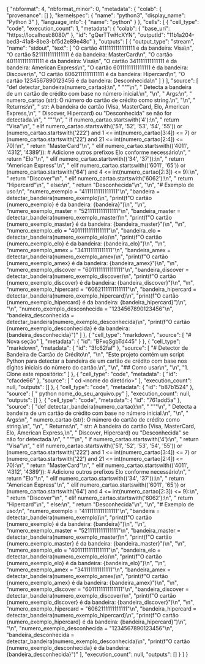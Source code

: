 {
  "nbformat": 4,
  "nbformat_minor": 0,
  "metadata": {
    "colab": {
      "provenance": []
    },
    "kernelspec": {
      "name": "python3",
      "display_name": "Python 3"
    },
    "language_info": {
      "name": "python"
    }
  },
  "cells": [
    {
      "cell_type": "code",
      "execution_count": 1,
      "metadata": {
        "colab": {
          "base_uri": "https://localhost:8080/"
        },
        "id": "gQerTTwHcXYN",
        "outputId": "11b1a204-bed3-41a8-8be3-bf5d2e89e48c"
      },
      "outputs": [
        {
          "output_type": "stream",
          "name": "stdout",
          "text": [
            "O cartão 4111111111111111 é da bandeira: Visa\n",
            "O cartão 5211111111111111 é da bandeira: MasterCard\n",
            "O cartão 4011111111111111 é da bandeira: Visa\n",
            "O cartão 341111111111111 é da bandeira: American Express\n",
            "O cartão 6011111111111111 é da bandeira: Discover\n",
            "O cartão 6062111111111111 é da bandeira: Hipercard\n",
            "O cartão 1234567890123456 é da bandeira: Desconhecida\n"
          ]
        }
      ],
      "source": [
        "def detectar_bandeira(numero_cartao):\n",
        "    \"\"\"\n",
        "    Detecta a bandeira de um cartão de crédito com base no número inicial.\n",
        "\n",
        "    Args:\n",
        "        numero_cartao (str): O número do cartão de crédito como string.\n",
        "\n",
        "    Returns:\n",
        "        str: A bandeira do cartão (Visa, MasterCard, Elo, American Express,\n",
        "             Discover, Hipercard) ou \"Desconhecida\" se não for detectada.\n",
        "    \"\"\"\n",
        "    if numero_cartao.startswith('4'):\n",
        "        return \"Visa\"\n",
        "    elif numero_cartao.startswith(('51', '52', '53', '54', '55')) or (numero_cartao.startswith('222') and 1 <= int(numero_cartao[3:4]) <= 7) or (numero_cartao.startswith('22') and 21 <= int(numero_cartao[2:4]) <= 70):\n",
        "         return \"MasterCard\"\n",
        "    elif numero_cartao.startswith(('4011', '4312', '4389')): # Adicione outros prefixos Elo conforme necessário\n",
        "        return \"Elo\"\n",
        "    elif numero_cartao.startswith(('34', '37')):\n",
        "        return \"American Express\"\n",
        "    elif numero_cartao.startswith(('6011', '65')) or (numero_cartao.startswith('64') and 4 <= int(numero_cartao[2:3]) <= 9):\n",
        "        return \"Discover\"\n",
        "    elif numero_cartao.startswith('6062'):\n",
        "        return \"Hipercard\"\n",
        "    else:\n",
        "        return \"Desconhecida\"\n",
        "\n",
        "# Exemplo de uso:\n",
        "numero_exemplo = \"4111111111111111\"\n",
        "bandeira = detectar_bandeira(numero_exemplo)\n",
        "print(f\"O cartão {numero_exemplo} é da bandeira: {bandeira}\")\n",
        "\n",
        "numero_exemplo_master = \"5211111111111111\"\n",
        "bandeira_master = detectar_bandeira(numero_exemplo_master)\n",
        "print(f\"O cartão {numero_exemplo_master} é da bandeira: {bandeira_master}\")\n",
        "\n",
        "numero_exemplo_elo = \"4011111111111111\"\n",
        "bandeira_elo = detectar_bandeira(numero_exemplo_elo)\n",
        "print(f\"O cartão {numero_exemplo_elo} é da bandeira: {bandeira_elo}\")\n",
        "\n",
        "numero_exemplo_amex = \"341111111111111\"\n",
        "bandeira_amex = detectar_bandeira(numero_exemplo_amex)\n",
        "print(f\"O cartão {numero_exemplo_amex} é da bandeira: {bandeira_amex}\")\n",
        "\n",
        "numero_exemplo_discover = \"6011111111111111\"\n",
        "bandeira_discover = detectar_bandeira(numero_exemplo_discover)\n",
        "print(f\"O cartão {numero_exemplo_discover} é da bandeira: {bandeira_discover}\")\n",
        "\n",
        "numero_exemplo_hipercard = \"6062111111111111\"\n",
        "bandeira_hipercard = detectar_bandeira(numero_exemplo_hipercard)\n",
        "print(f\"O cartão {numero_exemplo_hipercard} é da bandeira: {bandeira_hipercard}\")\n",
        "\n",
        "numero_exemplo_desconhecida = \"1234567890123456\"\n",
        "bandeira_desconhecida = detectar_bandeira(numero_exemplo_desconhecida)\n",
        "print(f\"O cartão {numero_exemplo_desconhecida} é da bandeira: {bandeira_desconhecida}\")"
      ]
    },
    {
      "cell_type": "markdown",
      "source": [
        "# Nova seção"
      ],
      "metadata": {
        "id": "BFxqSgbTd445"
      }
    },
    {
      "cell_type": "markdown",
      "metadata": {
        "id": "3fc62faf"
      },
      "source": [
        "# Detector de Bandeira de Cartão de Crédito\n",
        "\n",
        "Este projeto contém um script Python para detectar a bandeira de um cartão de crédito com base nos dígitos iniciais do número do cartão.\n",
        "\n",
        "## Como usar\n",
        "\n",
        "1.  Clone este repositório:"
      ]
    },
    {
      "cell_type": "code",
      "metadata": {
        "id": "cfacde66"
      },
      "source": [
        "    cd <nome do diretório>"
      ],
      "execution_count": null,
      "outputs": []
    },
    {
      "cell_type": "code",
      "metadata": {
        "id": "b87b1524"
      },
      "source": [
        "    python nome_do_seu_arquivo.py"
      ],
      "execution_count": null,
      "outputs": []
    },
    {
      "cell_type": "code",
      "metadata": {
        "id": "761add5a"
      },
      "source": [
        "def detectar_bandeira(numero_cartao):\n",
        "    \"\"\"\n",
        "    Detecta a bandeira de um cartão de crédito com base no número inicial.\n",
        "\n",
        "    Args:\n",
        "        numero_cartao (str): O número do cartão de crédito como string.\n",
        "\n",
        "    Returns:\n",
        "        str: A bandeira do cartão (Visa, MasterCard, Elo, American Express,\n",
        "             Discover, Hipercard) ou \"Desconhecida\" se não for detectada.\n",
        "    \"\"\"\n",
        "    if numero_cartao.startswith('4'):\n",
        "        return \"Visa\"\n",
        "    elif numero_cartao.startswith(('51', '52', '53', '54', '55')) or (numero_cartao.startswith('222') and 1 <= int(numero_cartao[3:4]) <= 7) or (numero_cartao.startswith('22') and 21 <= int(numero_cartao[2:4]) <= 70):\n",
        "         return \"MasterCard\"\n",
        "    elif numero_cartao.startswith(('4011', '4312', '4389')): # Adicione outros prefixos Elo conforme necessário\n",
        "        return \"Elo\"\n",
        "    elif numero_cartao.startswith(('34', '37')):\n",
        "        return \"American Express\"\n",
        "    elif numero_cartao.startswith(('6011', '65')) or (numero_cartao.startswith('64') and 4 <= int(numero_cartao[2:3]) <= 9):\n",
        "        return \"Discover\"\n",
        "    elif numero_cartao.startswith('6062'):\n",
        "        return \"Hipercard\"\n",
        "    else:\n",
        "        return \"Desconhecida\"\n",
        "\n",
        "# Exemplo de uso:\n",
        "numero_exemplo = \"4111111111111111\"\n",
        "bandeira = detectar_bandeira(numero_exemplo)\n",
        "print(f\"O cartão {numero_exemplo} é da bandeira: {bandeira}\")\n",
        "\n",
        "numero_exemplo_master = \"5211111111111111\"\n",
        "bandeira_master = detectar_bandeira(numero_exemplo_master)\n",
        "print(f\"O cartão {numero_exemplo_master} é da bandeira: {bandeira_master}\")\n",
        "\n",
        "numero_exemplo_elo = \"4011111111111111\"\n",
        "bandeira_elo = detectar_bandeira(numero_exemplo_elo)\n",
        "print(f\"O cartão {numero_exemplo_elo} é da bandeira: {bandeira_elo}\")\n",
        "\n",
        "numero_exemplo_amex = \"341111111111111\"\n",
        "bandeira_amex = detectar_bandeira(numero_exemplo_amex)\n",
        "print(f\"O cartão {numero_exemplo_amex} é da bandeira: {bandeira_amex}\")\n",
        "\n",
        "numero_exemplo_discover = \"6011111111111111\"\n",
        "bandeira_discover = detectar_bandeira(numero_exemplo_discover)\n",
        "print(f\"O cartão {numero_exemplo_discover} é da bandeira: {bandeira_discover}\")\n",
        "\n",
        "numero_exemplo_hipercard = \"6062111111111111\"\n",
        "bandeira_hipercard = detectar_bandeira(numero_exemplo_hipercard)\n",
        "print(f\"O cartão {numero_exemplo_hipercard} é da bandeira: {bandeira_hipercard}\")\n",
        "\n",
        "numero_exemplo_desconhecida = \"1234567890123456\"\n",
        "bandeira_desconhecida = detectar_bandeira(numero_exemplo_desconhecida)\n",
        "print(f\"O cartão {numero_exemplo_desconhecida} é da bandeira: {bandeira_desconhecida}\")"
      ],
      "execution_count": null,
      "outputs": []
    }
  ]
}